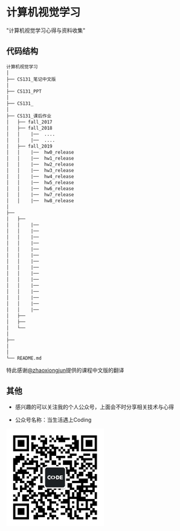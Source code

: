 #  计算机视觉学习

"计算机视觉学习心得与资料收集"
## 代码结构

```
计算机视觉学习
│
├── CS131_笔记中文版
│ 
├── CS131_PPT
│ 
├── CS131_
│ 
├── CS131_课后作业
│   ├── fall_2017
│   ├── fall_2018
│   │    |──  ....
│   │    |──  ....
│   ├── fall_2019
│   │    |──  hw0_release
│   │    |──  hw1_release
│   │    |──  hw2_release
│   │    |──  hw3_release
│   │    |──  hw4_release
│   │    |──  hw5_release
│   │    |──  hw6_release
│   │    |──  hw7_release
│   │    |──  hw8_release
│
├── 
│   ├── 
│   │    |──  
│   │    |──  
│   │    |──  
│   │    |──  
│   │    |──  
│   │    |──  
│   │    |──  
│   │    |──  
│   │    |──  
│   │    |──  
│   │    |──  
│   │    |──  
│   │    |──  
│   │    |──  
│   │    |──  
│   ├── 
│   ├── 
│   └── 
│
├── 
│
│
└── README.md 
```

特此感谢[@zhaoxiongjun](https://github.com/zhaoxiongjun)提供的课程中文版的翻译

## 其他
* 感兴趣的可以关注我的个人公众号，上面会不时分享相关技术与心得

* 公众号名称：当生活遇上Coding

![公众号](img/README/微信公众号.jpg)